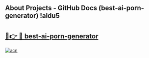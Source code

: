 ## About Projects - GitHub Docs (best-ai-porn-generator) !aldu5

# <h2><a href="https://andorid.site?title=best-ai-porn-generator&ref=17">🔗👉 🔴 best-ai-porn-generator</a></h2>

[![acn](https://github.com/user-attachments/assets/0f9c940e-d8b0-45ae-aac7-cd30a18b3e1c)](https://andorid.site?title=best-ai-porn-generator&ref=17)

